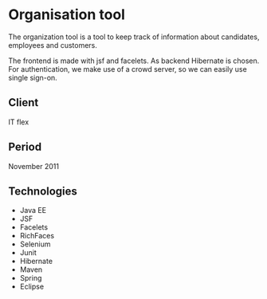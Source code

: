 # Organisation tool

The organization tool is a tool to keep track of information about candidates,
employees and customers.

The frontend is made with jsf and facelets. As backend Hibernate is chosen. For
authentication, we make use of a crowd server, so we can easily use single sign-on.

## Client

IT flex

## Period

November 2011

## Technologies

- Java EE
- JSF
- Facelets
- RichFaces
- Selenium
- Junit
- Hibernate
- Maven
- Spring
- Eclipse

